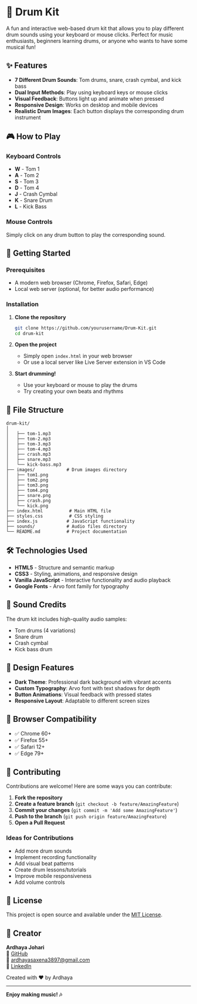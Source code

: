 # 🥁 Drum Kit

A fun and interactive web-based drum kit that allows you to play different drum sounds using your keyboard or mouse clicks. Perfect for music enthusiasts, beginners learning drums, or anyone who wants to have some musical fun!

## ✨ Features

- **7 Different Drum Sounds**: Tom drums, snare, crash cymbal, and kick bass
- **Dual Input Methods**: Play using keyboard keys or mouse clicks
- **Visual Feedback**: Buttons light up and animate when pressed
- **Responsive Design**: Works on desktop and mobile devices
- **Realistic Drum Images**: Each button displays the corresponding drum instrument

## 🎮 How to Play

### Keyboard Controls
- **W** - Tom 1
- **A** - Tom 2  
- **S** - Tom 3
- **D** - Tom 4
- **J** - Crash Cymbal
- **K** - Snare Drum
- **L** - Kick Bass

### Mouse Controls
Simply click on any drum button to play the corresponding sound.

## 🚀 Getting Started

### Prerequisites
- A modern web browser (Chrome, Firefox, Safari, Edge)
- Local web server (optional, for better audio performance)

### Installation

1. **Clone the repository**
   ```bash
   git clone https://github.com/yourusername/Drum-Kit.git
   cd drum-kit
   ```

2. **Open the project**
   - Simply open `index.html` in your web browser
   - Or use a local server like Live Server extension in VS Code

3. **Start drumming!**
   - Use your keyboard or mouse to play the drums
   - Try creating your own beats and rhythms

## 📁 File Structure

```
drum-kit/
│
│   ├── tom-1.mp3
│   ├── tom-2.mp3
│   ├── tom-3.mp3
│   ├── tom-4.mp3
│   ├── crash.mp3
│   ├── snare.mp3
│   └── kick-bass.mp3
├── images/            # Drum images directory
│   ├── tom1.png
│   ├── tom2.png
│   ├── tom3.png
│   ├── tom4.png
│   ├── snare.png
│   ├── crash.png
│   └── kick.png
├── index.html          # Main HTML file
├── styles.css          # CSS styling
├── index.js           # JavaScript functionality
├── sounds/            # Audio files directory
└── README.md          # Project documentation
```

## 🛠️ Technologies Used

- **HTML5** - Structure and semantic markup
- **CSS3** - Styling, animations, and responsive design
- **Vanilla JavaScript** - Interactive functionality and audio playback
- **Google Fonts** - Arvo font family for typography

## 🎵 Sound Credits

The drum kit includes high-quality audio samples:
- Tom drums (4 variations)
- Snare drum
- Crash cymbal  
- Kick bass drum

## 🎨 Design Features

- **Dark Theme**: Professional dark background with vibrant accents
- **Custom Typography**: Arvo font with text shadows for depth
- **Button Animations**: Visual feedback with pressed states
- **Responsive Layout**: Adaptable to different screen sizes

## 📱 Browser Compatibility

- ✅ Chrome 60+
- ✅ Firefox 55+
- ✅ Safari 12+
- ✅ Edge 79+

## 🤝 Contributing

Contributions are welcome! Here are some ways you can contribute:

1. **Fork the repository**
2. **Create a feature branch** (`git checkout -b feature/AmazingFeature`)
3. **Commit your changes** (`git commit -m 'Add some AmazingFeature'`)
4. **Push to the branch** (`git push origin feature/AmazingFeature`)
5. **Open a Pull Request**

### Ideas for Contributions
- Add more drum sounds
- Implement recording functionality
- Add visual beat patterns
- Create drum lessons/tutorials
- Improve mobile responsiveness
- Add volume controls

## 📄 License

This project is open source and available under the [MIT License](LICENSE).

## 👤 Creator

**Ardhaya Johari**  
🔗 [GitHub](https://github.com/Ardhaya-Johari)  
📧 ardhayasaxena3897@gmail.com  
💼 [LinkedIn](https://www.linkedin.com/in/ardhaya-johari-819275321/)

Created with ❤️ by Ardhaya

---

**Enjoy making music! 🎶**
